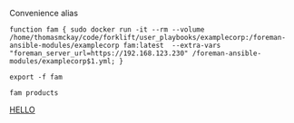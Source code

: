 Convenience alias
```
function fam { sudo docker run -it --rm --volume /home/thomasmckay/code/forklift/user_playbooks/examplecorp:/foreman-ansible-modules/examplecorp fam:latest  --extra-vars "foreman_server_url=https://192.168.123.230" /foreman-ansible-modules/examplecorp$1.yml; }

export -f fam

fam products
```

[HELLO](https://static-cdn.jtvnw.net/jtv_user_pictures/26a47954-af51-4237-b969-4a8406973c1e-profile_image-300x300.jpg)
